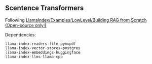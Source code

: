 ## Scentence Transformers
Following [LlamaIndex/Examples/LowLevel/Building RAG from Scratch (Open-source only!)](https://docs.llamaindex.ai/en/stable/examples/low_level/oss_ingestion_retrieval/#setup)


Dependencies:
```
llama-index-readers-file pymupdf
llama-index-vector-stores-postgres
llama-index-embeddings-huggingface
llama-index-llms-llama-cpp
```

